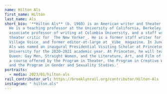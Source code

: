 ```yaml
---
name: Hilton Als
first_name: Hilton
last_name: Als
short_bio: '**Hilton Als** (b. 1960) is an American writer and theater critic.
  He is a teaching professor at the University of California, Berkeley, an
  associate professor of writing at Columbia University, and a staff writer and
  theater critic for _The New Yorker_. He is a former staff writer for _The
  Village Voice_ and former editor-at-large at _Vibe_ magazine. In June 2020,
  Als was named an inaugural Presidential Visiting Scholar at Princeton
  University for the 2020–2021 academic year. At Princeton, he will teach "Yaass
  Queen: Gay Men, Straight Women, and the Literature, Art, and Film of Hagdom",
  a course offered by the Program in Theater, the Program in Creative Writing,
  and the Program in Gender and Sexuality Studies.'
portraits:
  - media: 2023/01/hilton-als
rail_contributor_url: https://brooklynrail.org/contributor/Hilton-Als
instagram: " hilton.als"
---
```

